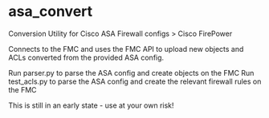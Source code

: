 # asa_convert
Conversion Utility for Cisco ASA Firewall configs > Cisco FirePower

Connects to the FMC and uses the FMC API to upload new objects and ACLs converted from the provided ASA config.

Run parser.py to parse the ASA config and create objects on the FMC
Run test_acls.py to parse the ASA config and create the relevant firewall rules on the FMC

This is still in an early state - use at your own risk!
